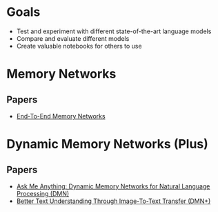 # Goals
* Test and experiment with different state-of-the-art language models
* Compare and evaluate different models
* Create valuable notebooks for others to use

# Memory Networks

## Papers
* [End-To-End Memory Networks](https://arxiv.org/abs/1503.08895)

# Dynamic Memory Networks (Plus)

## Papers
* [Ask Me Anything: Dynamic Memory Networks for Natural Language Processing (DMN)](http://arxiv.org/abs/1506.07285)
* [Better Text Understanding Through Image-To-Text Transfer (DMN+)](http://arxiv.org/abs/1705.08386)
